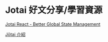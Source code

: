 # Jotai 好文分享/學習資源

[Jotai React - Better Global State Management](https://www.youtube.com/watch?v=ZcKzPZN7Ids)

[Jōtai 介紹](https://blog.techbridge.cc/2021/03/01/jotai-intro/)